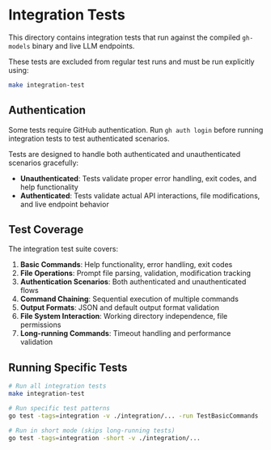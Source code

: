 # Integration Tests

This directory contains integration tests that run against the compiled `gh-models` binary and live LLM endpoints.

These tests are excluded from regular test runs and must be run explicitly using:
```bash
make integration-test
```

## Authentication

Some tests require GitHub authentication. Run `gh auth login` before running integration tests to test authenticated scenarios.

Tests are designed to handle both authenticated and unauthenticated scenarios gracefully:

- **Unauthenticated**: Tests validate proper error handling, exit codes, and help functionality
- **Authenticated**: Tests validate actual API interactions, file modifications, and live endpoint behavior

## Test Coverage

The integration test suite covers:

1. **Basic Commands**: Help functionality, error handling, exit codes
2. **File Operations**: Prompt file parsing, validation, modification tracking
3. **Authentication Scenarios**: Both authenticated and unauthenticated flows
4. **Command Chaining**: Sequential execution of multiple commands
5. **Output Formats**: JSON and default output format validation
6. **File System Interaction**: Working directory independence, file permissions
7. **Long-running Commands**: Timeout handling and performance validation

## Running Specific Tests

```bash
# Run all integration tests
make integration-test

# Run specific test patterns
go test -tags=integration -v ./integration/... -run TestBasicCommands

# Run in short mode (skips long-running tests)
go test -tags=integration -short -v ./integration/...
```